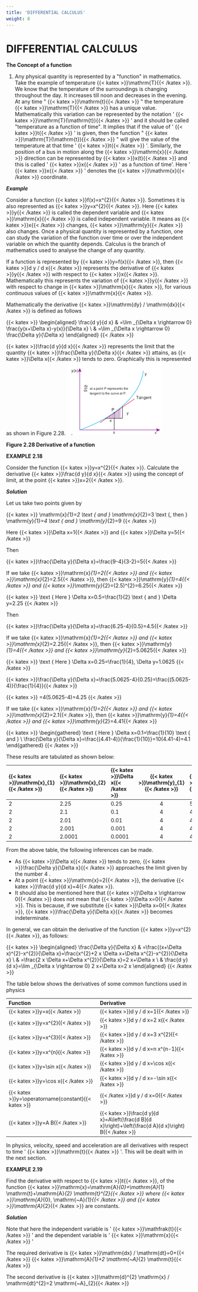 ```yaml
---
title: 'DIFFERENTIAL CALCULUS'
weight: 8
---
```


# DIFFERENTIAL CALCULUS


**The Concept of a function** 

1) Any physical quantity is represented by a "function" in mathematics. Take the example of temperature {{< katex >}}\mathrm{T}{{< /katex >}}. We know that the temperature of the surroundings is changing throughout the day. It increases till noon and decreases in the evening. At any
time " {{< katex >}}\mathrm{t}{{< /katex >}} " the temperature {{< katex >}}\mathrm{T}{{< /katex >}} has a unique value. Mathematically this variation can be represented by the notation ' {{< katex >}}\mathrm{T}(\mathrm{t}){{< /katex >}} ' and it should be called "temperature as a function of time". It implies that if the value of ' {{< katex >}}t{{< /katex >}} ' is given, then the function " {{< katex >}}\mathrm{T}(\mathrm{t}){{< /katex >}} " will give the value of the temperature at that time ' {{< katex >}}t{{< /katex >}} '. Similarly, the position of a bus in motion along the {{< katex >}}\mathrm{x}{{< /katex >}} direction can be represented by {{< katex >}}x(t){{< /katex >}} and this is called ' {{< katex >}}x{{< /katex >}} ' as a function of time'. Here ' {{< katex >}}x{{< /katex >}} ' denotes the {{< katex >}}\mathrm{x}{{< /katex >}} coordinate.

**_Example_**

Consider a function {{< katex >}}f(x)=x^{2}{{< /katex >}}. Sometimes it is also represented as {{< katex >}}y=x^{2}{{< /katex >}}. Here {{< katex >}}y{{< /katex >}} is called the dependent variable and {{< katex >}}\mathrm{x}{{< /katex >}} is called independent variable. It means as {{< katex >}}x{{< /katex >}} changes, {{< katex >}}\mathrm{y}{{< /katex >}} also changes. Once a physical quantity is represented by a function, one can study the variation of the function over time or over the independent variable on which the quantity depends. Calculus is the branch of mathematics used to analyse the change of any quantity.

If a function is represented by {{< katex >}}y=f(x){{< /katex >}}, then {{< katex >}}d y / d x{{< /katex >}} represents the derivative of {{< katex >}}y{{< /katex >}} with respect to {{< katex >}}x{{< /katex >}}. Mathematically this represents the variation of {{< katex >}}y{{< /katex >}} with respect to change in {{< katex >}}\mathrm{x}{{< /katex >}}, for various continuous values of {{< katex >}}\mathrm{x}{{< /katex >}}.

Mathematically the derivative {{< katex >}}\mathrm{dy} / \mathrm{dx}{{< /katex >}} is defined as follows

{{< katex >}}
\begin{aligned}
\frac{d y}{d x} & =\lim _{\Delta x \rightarrow 0} \frac{y(x+\Delta x)-y(x)}{\Delta x} \\
& =\lim _{\Delta x \rightarrow 0} \frac{\Delta y}{\Delta x}
\end{aligned}
{{< /katex >}}

{{< katex >}}\frac{d y}{d x}{{< /katex >}} represents the limit that the quantity {{< katex >}}\frac{\Delta y}{\Delta x}{{< /katex >}} attains, as {{< katex >}}\Delta x{{< /katex >}} tends to zero.
Graphically this is represented as shown in Figure 2.28.
![Alt text](<./fig 2.28.png>)

**Figure 2.28 Derivative of a function**

**EXAMPLE 2.18**

Consider the function {{< katex >}}y=x^{2}{{< /katex >}}. Calculate the derivative {{< katex >}}\frac{d y}{d x}{{< /katex >}} using the concept of limit, at the point {{< katex >}}x=2{{< /katex >}}.

**_Solution_**

Let us take two points given by

{{< katex >}}
\mathrm{x}_{1}=2 \text { and } \mathrm{x}_{2}=3 \text {, then } \mathrm{y}_{1}=4 \text { and } \mathrm{y}_{2}=9
{{< /katex >}}

Here {{< katex >}}\Delta x=1{{< /katex >}} and {{< katex >}}\Delta y=5{{< /katex >}}

Then

{{< katex >}}\frac{\Delta y}{\Delta x}=\frac{9-4}{3-2}=5{{< /katex >}}

If we take {{< katex >}}\mathrm{x}_{1}=2{{< /katex >}} and {{< katex >}}\mathrm{x}_{2}=2.5{{< /katex >}}, then {{< katex >}}\mathrm{y}_{1}=4{{< /katex >}} and {{< katex >}}\mathrm{y}_{2}=(2.5)^{2}=6.25{{< /katex >}}

{{< katex >}}
\text { Here } \Delta x=0.5=\frac{1}{2} \text { and } \Delta y=2.25
{{< /katex >}}

Then

{{< katex >}}\frac{\Delta y}{\Delta x}=\frac{6.25-4}{0.5}=4.5{{< /katex >}}

If we take {{< katex >}}\mathrm{x}_{1}=2{{< /katex >}} and {{< katex >}}\mathrm{x}_{2}=2.25{{< /katex >}}, then {{< katex >}}\mathrm{y}_{1}=4{{< /katex >}} and {{< katex >}}\mathrm{y}_{2}=5.0625{{< /katex >}}

{{< katex >}}
\text { Here } \Delta x=0.25=\frac{1}{4}, \Delta y=1.0625
{{< /katex >}}

{{< katex >}}\frac{\Delta y}{\Delta x}=\frac{5.0625-4}{0.25}=\frac{(5.0625-4)}{\frac{1}{4}}{{< /katex >}}

{{< katex >}}
=4(5.0625-4)=4.25
{{< /katex >}}

If we take {{< katex >}}\mathrm{x}_{1}=2{{< /katex >}} and {{< katex >}}\mathrm{x}_{2}=2.1{{< /katex >}}, then {{< katex >}}\mathrm{y}_{1}=4{{< /katex >}} and {{< katex >}}\mathrm{y}_{2}=4.41{{< /katex >}}

{{< katex >}}
\begin{gathered}
\text { Here } \Delta x=0.1=\frac{1}{10} \text { and } \\
\frac{\Delta y}{\Delta x}=\frac{(4.41-4)}{\frac{1}{10}}=10(4.41-4)=4.1
\end{gathered}
{{< /katex >}}

These results are tabulated as shown below:

| {{< katex >}}\mathrm{x}_{1}{{< /katex >}} | {{< katex >}}\mathrm{x}_{2}{{< /katex >}} | {{< katex >}}\Delta x{{< /katex >}} | {{< katex >}}\mathrm{y}_{1}{{< /katex >}} | {{< katex >}}\mathrm{y}_{2}{{< /katex >}} | {{< katex >}}\frac{\Delta y}{\Delta x}{{< /katex >}} |
| :--- | :--- | :--- | :---: | :--- | :--- |
| 2 | 2.25 | 0.25 | 4 | 5.0625 | 4.25 |
| 2 | 2.1 | 0.1 | 4 | 4.41 | 4.1 |
| 2 | 2.01 | 0.01 | 4 | 4.0401 | 4.01 |
| 2 | 2.001 | 0.001 | 4 | 4.004001 | 4.001 |
| 2 | 2.0001 | 0.0001 | 4 | 4.00040001 | 4.0001 |

From the above table, the following inferences can be made.

- As {{< katex >}}\Delta x{{< /katex >}} tends to zero, {{< katex >}}\frac{\Delta y}{\Delta x}{{< /katex >}} approaches the limit given by the number 4 .
- At a point {{< katex >}}\mathrm{x}=2{{< /katex >}}, the derivative {{< katex >}}\frac{d y}{d x}=4{{< /katex >}}.
- It should also be mentioned here that {{< katex >}}\Delta x \rightarrow 0{{< /katex >}} does not mean that {{< katex >}}\Delta x=0{{< /katex >}}.
This is because, if we substitute {{< katex >}}\Delta x=0{{< /katex >}}, {{< katex >}}\frac{\Delta y}{\Delta x}{{< /katex >}} becomes indeterminate.

In general, we can obtain the derivative of the function {{< katex >}}y=x^{2}{{< /katex >}}, as follows:

{{< katex >}}
\begin{aligned}
\frac{\Delta y}{\Delta x} & =\frac{(x+\Delta x)^{2}-x^{2}}{\Delta x}=\frac{x^{2}+2 x \Delta x+\Delta x^{2}-x^{2}}{\Delta x} \\
& =\frac{2 x \Delta x+\Delta x^{2}}{\Delta x}=2 x+\Delta x \\
& \frac{d y}{d x}=\lim _{\Delta x \rightarrow 0} 2 x+\Delta x=2 x
\end{aligned}
{{< /katex >}}

The table below shows the derivatives of some common functions used in physics

| Function | Derivative |
| :--- | :--- |
| {{< katex >}}y=x{{< /katex >}} | {{< katex >}}d y / d x=1{{< /katex >}} |
| {{< katex >}}y=x^{2}{{< /katex >}} | {{< katex >}}d y / d x=2 x{{< /katex >}} |
| {{< katex >}}y=x^{3}{{< /katex >}} | {{< katex >}}d y / d x=3 x^{2}{{< /katex >}} |
| {{< katex >}}y=x^{n}{{< /katex >}} | {{< katex >}}d y / d x=n x^{n-1}{{< /katex >}} |
| {{< katex >}}y=\sin x{{< /katex >}} | {{< katex >}}d y / d x=\cos x{{< /katex >}} |
| {{< katex >}}y=\cos x{{< /katex >}} | {{< katex >}}d y / d x=-\sin x{{< /katex >}} |
| {{< katex >}}y=\operatorname{constant}{{< katex >}} | {{< /katex >}}d y / d x=0{{< /katex >}} |
| {{< katex >}}y=A B{{< /katex >}} | {{< katex >}}\frac{d y}{d x}=A\left(\frac{d B}{d x}\right)+\left(\frac{d A}{d x}\right) B{{< /katex >}} |

In physics, velocity, speed and acceleration are all derivatives with respect to time ' {{< katex >}}\mathrm{t}{{< /katex >}} '. This will be dealt with in the next section.

**EXAMPLE 2.19**

Find the derivative with respect to {{< katex >}}t{{< /katex >}}, of the function {{< katex >}}\mathrm{x}=\mathrm{A}_{0}+\mathrm{A}_{1} \mathrm{t}+\mathrm{A}_{2} \mathrm{t}^{2}{{< /katex >}} where {{< katex >}}\mathrm{A}_{0}, \mathrm{~A}_{1}{{< /katex >}} and {{< katex >}}\mathrm{A}_{2}{{< /katex >}} are constants.

**_Solution_**

Note that here the independent variable is ' {{< katex >}}\mathfrak{t}{{< /katex >}} ' and the dependent variable is ' {{< katex >}}\mathrm{x}{{< /katex >}} '

The required derivative is {{< katex >}}\mathrm{dx} / \mathrm{dt}=0+{{< /katex >}} {{< katex >}}\mathrm{A}_{1}+2 \mathrm{~A}_{2} \mathrm{t}{{< /katex >}}

The second derivative is {{< katex >}}\mathrm{d}^{2} \mathrm{x} / \mathrm{dt}^{2}=2 \mathrm{~A}_{2}{{< /katex >}}